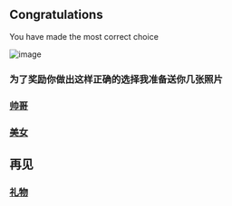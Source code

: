 ## Congratulations

You have made the most correct choice

![image](https://user-images.githubusercontent.com/91450368/135056369-b474f1c3-4296-4683-ab4a-eba2bc113271.png)



### 为了奖励你做出这样正确的选择我准备送你几张照片

  <a href="http://pic2.zhimg.com/80/v2-6a6a138cdf33988ef4738203c12e9dbb_720w.jpg?source=1940ef5c"  target="_blank"><h3>帅哥</h3></a>
  
   <a href="https://encrypted-tbn0.gstatic.com/images?q=tbn:ANd9GcRlm1gu6hZVNt4hrTLjShXK2SzrYrK3c3HfcQ&usqp=CAU"  target="_blank"><h3>美女</h3></a>
  
## 再见
   <a href="https://scontent.cdninstagram.com/v/t50.2886-16/243826295_471409383858087_2701170363734633198_n.mp4?cb=ae824530-15902080&efg=eyJxZV9ncm91cHMiOiJbXCJpZ19wcm9ncmVzc2l2ZV91cmxnZW4ucHJvZHVjdF90eXBlLmRpcmVjdF9wZXJtYW5lbnRcIl0ifQ&_nc_ht=instagram.fpen1-1.fna.fbcdn.net&_nc_cat=103&_nc_ohc=A7dPmw9SdpsAX9V5p60&edm=AI8ESKwBAAAA&ccb=7-4&oe=61553ED2&oh=dec258b5869107b7c9eec23aa02acf8e&_nc_sid=195af5"  target="_blank"><h3>礼物</h3></a>
   

   
   
   
    
   
 
   
